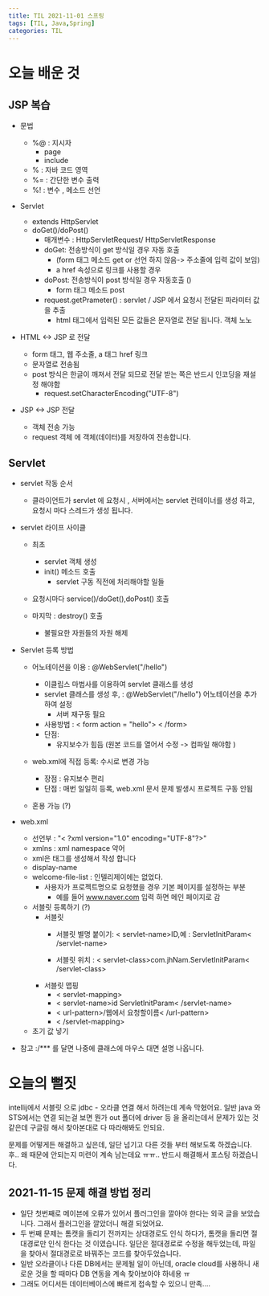 ```yaml
---
title: TIL 2021-11-01 스프링  
tags: [TIL, Java,Spring]
categories: TIL
---
```

# 오늘 배운 것 
## JSP 복습 
- 문법 
    - %@ : 지시자 
        - page
        - include
    - % : 자바 코드 영역
    - %= : 간단한 변수 출력
    - %! : 변수 , 메소드 선언 
- Servlet 
    - extends HttpServlet 
    - doGet()/doPost() 
        - 매개변수 : HttpServletRequest/ HttpServletResponse
        - doGet: 전송방식이 get 방식일 경우 자동 호출 
            - (form 태그 메소드 get or 선언 하지 않음-> 주소줄에 입력 값이 보임)
            - a href 속성으로 링크를 사용할 경우 
        - doPost: 전송방식이 post 방식일 경우 자동호출 ()
            - form 태그 메소드 post 
        - request.getPrameter() : servlet / JSP 에서 요청시 전달된 파라미터 값을 추출 
            - html 태그에서 입력된 모든 값들은 문자열로 전달 됩니다. 객체 노노 
            
- HTML <-> JSP 로 전달 
    - form 태그, 웹 주소줄, a 태그 href 링크 
    - 문자열로 전송됨
    - post 방식은 한글이 깨져서 전달 되므로 전달 받는 쪽은 반드시 인코딩을 재설정 해야함
        - request.setCharacterEncoding("UTF-8")

- JSP <-> JSP 전달 
    - 객체 전송 가능 
    - request 객체 에 객체(데이터)를 저장하여 전송합니다. 
## Servlet
- servlet 작동 순서 
    - 클라이언트가 servlet 에 요청시 , 서버에서는 servlet 컨테이너를 생성 하고, 요청시 마다 스레드가 생성 됩니다.
- servlet 라이프 사이클 
    - 최초 
        - servlet 객체 생성
        - init() 메소드 호출
            - servlet 구동 직전에 처리해야할 일들 

    - 요청시마다 service()/doGet(),doPost() 호출 
    - 마지막 : destroy() 호출 
        - 불필요한 자원들의 자원 해제
- Servlet 등록 방법 
    - 어노테이션을 이용 : @WebServlet("/hello")
        - 이클립스 마법사를 이용하여 servlet 클래스를 생성 
        - servlet 클래스를 생성 후, : @WebServlet("/hello") 어노테이션을 추가 하여 설정 
            - 서버 재구동 필요 
        - 사용방법 : < form action = "hello"> < /form>
        - 단점: 
             - 유지보수가 힘듬 (원본 코드를 열어서 수정 -> 컴파일 해야함 )

    - web.xml에 직접 등록: 수시로 변경 가능 
        - 장점 : 유지보수 편리 
        - 단점 : 매번 일일히 등록, web.xml 문서 문제 발생시 프로젝트 구동 안됨 
    - 혼용 가능 (?)
- web.xml
    - 선언부 : "< ?xml version="1.0" encoding="UTF-8"?>" 
    - xmlns : xml namespace 약어 
    - xml은 태그를 생성해서 작성 합니다 
    - display-name
    - welcome-file-list : 인텔리제이에는 없었다. 
        -  사용자가 프로젝트명으로 요청했을 경우 기본 페이지를 설정하는 부분 
            - 예를 들어 www.naver.com 입력 하면 메인 페이지로 감 
    - 서블릿 등록하기 (?)
        - 서블릿 
            - 서블릿 별명 붙이기:  < servlet-name>ID,예 : ServletInitParam< /servlet-name>

            - 서블릿 위치 : < servlet-class>com.jhNam.ServletInitParam< /servlet-class>
        - 서블릿 맵핑 
            - < servlet-mapping>
            - < servlet-name>id ServletInitParam< /servlet-name>
            - < url-pattern>/웹에서 요청할이름< /url-pattern>
            - < /servlet-mapping>
    - 초기 값 넣기 

- 참고 
    :/*** 를 달면 나중에 클래스에 마우스 대면 설명 나옵니다. 

# 오늘의 뻘짓
 intellij에서 서블릿 으로 jdbc - 오라클 연결 해서 하려는데 계속 막혔어요. 일반 java 와 STS에서는 연결 되는걸 보면 뭔가 out 폴더에 driver 등 을 올리는데서 문제가 있는 것 같은데 구글링 해서 찾아본대로 다 따라해봐도 안되요.

문제를 어떻게든 해결하고 싶은데, 일단 넘기고 다른 것들 부터 해보도록 하겠습니다. 후.. 왜 때문에 안되는지 미련이 계속 남는데요 ㅠㅠ.. 반드시 해결해서 포스팅 하겠습니다. 

## 2021-11-15 문제 해결 방법 정리 
- 일단 첫번째로 메이븐에 오류가 있어서 플러그인을 깔아야 한다는 외국 글을 보았습니다. 그래서 플러그인을 깔았더니 해결 되었어요. 
- 두 번째 문제는 톰캣을 돌리기 전까지는 상대경로도 인식 하다가, 톰캣을 돌리면 절대경로만 인식 한다는 것 이였습니다. 일단은 절대경로로 수정을 해두었는데, 파일을 찾아서 절대경로로 바꿔주는 코드를 찾아두었습니다. 
- 일반 오라클이나 다른 DB에서는 문제될 일이 아닌데, oracle cloud를 사용하니 새로운 것을 할 때마다 DB 연동을 계속 찾아보아야 하네용 ㅠ 
- 그래도 어디서든 데이터베이스에 빠르게 접속할 수 있으니 만족....

